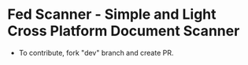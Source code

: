 # Fed Scanner - Simple and Light Cross Platform Document Scanner

- To contribute, fork "dev" branch and create PR.
